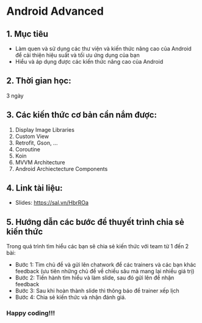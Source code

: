 # Android Advanced

## 1. Mục tiêu
- Làm quen và sử dụng các thư viện và kiến thức nâng cao của Android để cải thiện hiệu suất và tối ưu ứng dụng của bạn
- Hiểu và áp dụng được các kiến thức nâng cao của Android

## 2. Thời gian học:
3 ngày

## 3. Các kiến thức cơ bản cần nắm được:
1. Display Image Libraries
2. Custom View
3. Retrofit, Gson, ...
4. Coroutine
5. Koin
6. MVVM Architecture
7. Android Archiectecture Components

## 4. Link tài liệu:
* Slides: https://sal.vn/HbrROa

## 5. Hướng dẫn các bước để thuyết trình chia sẻ kiến thức
Trong quá trình tìm hiểu các bạn sẽ chia sẻ kiến thức với team từ 1 đến 2 bài:
* Bước 1: Tìm chủ đề và gửi lên chatwork để các trainers và các bạn khác feedback (ưu tiên những chủ đề về chiều sâu mà mang lại nhiều giá trị)
* Bước 2: Tiến hành tìm hiểu và làm slide, sau đó gửi lên để nhận feedback
* Bước 3: Sau khi hoàn thành slide thì thông báo để trainer xếp lịch
* Bước 4: Chia sẻ kiến thức và nhận đánh giá.

### Happy coding!!!
